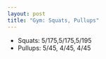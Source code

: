 ```yaml
---
layout: post
title: "Gym: Squats, Pullups"
---
```


- Squats: 5/175,5/175,5/195
- Pullups: 5/45, 4/45, 4/45
